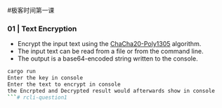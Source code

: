 #极客时间第一课


### 01 | Text Encryption

- Encrypt the input text using the [ChaCha20-Poly1305](https://en.wikipedia.org/wiki/ChaCha20-Poly1305) algorithm.
- The input text can be read from a file or from the command line.
- The output is a base64-encoded string written to the console.

```bash
cargo run
Enter the key in console
Enter the text to encrypt in console
the Encrpted and Decrypted result would afterwards show in console
```#   r c l i - q u e s t i o n 1  
 
